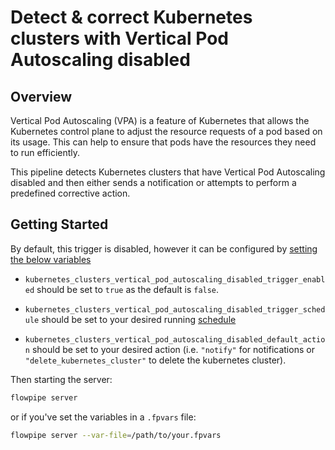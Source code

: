 # Detect & correct Kubernetes clusters with Vertical Pod Autoscaling disabled

## Overview

Vertical Pod Autoscaling (VPA) is a feature of Kubernetes that allows the Kubernetes control plane to adjust the resource requests of a pod based on its usage. This can help to ensure that pods have the resources they need to run efficiently.

This pipeline detects Kubernetes clusters that have Vertical Pod Autoscaling disabled and then either sends a notification or attempts to perform a predefined corrective action.

## Getting Started

By default, this trigger is disabled, however it can be configured by [setting the below variables](https://flowpipe.io/docs/build/mod-variables#passing-input-variables)

- `kubernetes_clusters_vertical_pod_autoscaling_disabled_trigger_enabled` should be set to `true` as the default is `false`.

- `kubernetes_clusters_vertical_pod_autoscaling_disabled_trigger_schedule` should be set to your desired running [schedule](https://flowpipe.io/docs/flowpipe-hcl/trigger/schedule#more-examples)

- `kubernetes_clusters_vertical_pod_autoscaling_disabled_default_action` should be set to your desired action (i.e. `"notify"` for notifications or `"delete_kubernetes_cluster"` to delete the kubernetes cluster).

Then starting the server:
```sh
flowpipe server
```

or if you've set the variables in a `.fpvars` file:
```sh
flowpipe server --var-file=/path/to/your.fpvars
```
